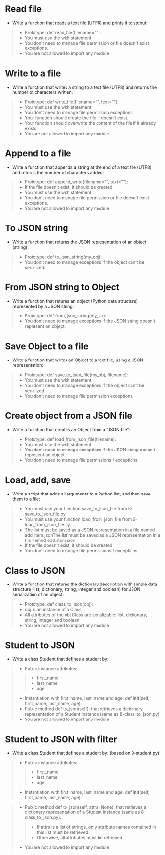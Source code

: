# Read file
* Write a function that reads a text file (UTF8) and prints it to stdout:
> * Prototype: def read_file(filename=""):
> * You must use the with statement
> * You don’t need to manage file permission or file doesn't exist exceptions.
> * You are not allowed to import any module

# Write to a file
* Write a function that writes a string to a text file (UTF8) and returns the number of characters written:
> * Prototype: def write_file(filename="", text=""):
> * You must use the with statement
> * You don’t need to manage file permission exceptions.
> * Your function should create the file if doesn’t exist.
> * Your function should overwrite the content of the file if it already exists.
> * You are not allowed to import any module

# Append to a file
* Write a function that appends a string at the end of a text file (UTF8) and returns the number of characters added:
> * Prototype: def append_write(filename="", text=""):
> * If the file doesn’t exist, it should be created
> * You must use the with statement
> * You don’t need to manage file permission or file doesn't exist exceptions.
> * You are not allowed to import any module

# To JSON string
* Write a function that returns the JSON representation of an object (string):
> * Prototype: def to_json_string(my_obj):
> * You don’t need to manage exceptions if the object can’t be serialized.


# From JSON string to Object
* Write a function that returns an object (Python data structure) represented by a JSON string:
> * Prototype: def from_json_string(my_str):
> * You don’t need to manage exceptions if the JSON string doesn’t represent an object.


# Save Object to a file
* Write a function that writes an Object to a text file, using a JSON representation:
> * Prototype: def save_to_json_file(my_obj, filename):
> * You must use the with statement
> * You don’t need to manage exceptions if the object can’t be serialized.
> * You don’t need to manage file permission exceptions.

# Create object from a JSON file
* Write a function that creates an Object from a “JSON file”:
> * Prototype: def load_from_json_file(filename):
> * You must use the with statement
> * You don’t need to manage exceptions if the JSON string doesn’t represent an object.
> * You don’t need to manage file permissions / exceptions.

#  Load, add, save
* Write a script that adds all arguments to a Python list, and then save them to a file:
> * You must use your function save_to_json_file from 5-save_to_json_file.py
> * You must use your function load_from_json_file from 6-load_from_json_file.py
> * The list must be saved as a JSON representation in a file named add_item.jsonThe list must be saved as a JSON representation in a file named add_item.json
> * If the file doesn’t exist, it should be created
> * You don’t need to manage file permissions / exceptions.

# Class to JSON
* Write a function that returns the dictionary description with simple data structure (list, dictionary, string, integer and boolean) for JSON serialization of an object:
> * Prototype: def class_to_json(obj):
> * obj is an instance of a Class
> * All attributes of the obj Class are serializable: list, dictionary, string, integer and boolean
> * You are not allowed to import any module

# Student to JSON
* Write a class Student that defines a student by:
> * Public instance attributes:
> > * first_name
> > * last_name
> > * age
> * Instantiation with first_name, last_name and age: def __init__(self, first_name, last_name, age):
> * Public method def to_json(self): that retrieves a dictionary representation of a Student instance (same as 8-class_to_json.py)
> * You are not allowed to import any module

# Student to JSON with filter
* Write a class Student that defines a student by: (based on 9-student.py)
> * Public instance attributes:
> > * first_name
> > * last_name
> > * age
> * Instantiation with first_name, last_name and age: def __init__(self, first_name, last_name, age):

> * Public method def to_json(self, attrs=None): that retrieves a dictionary representation of a Student instance (same as 8-class_to_json.py):
> > * If attrs is a list of strings, only attribute names contained in this list must be retrieved.
> > * Otherwise, all attributes must be retrieved
> * You are not allowed to import any module

























